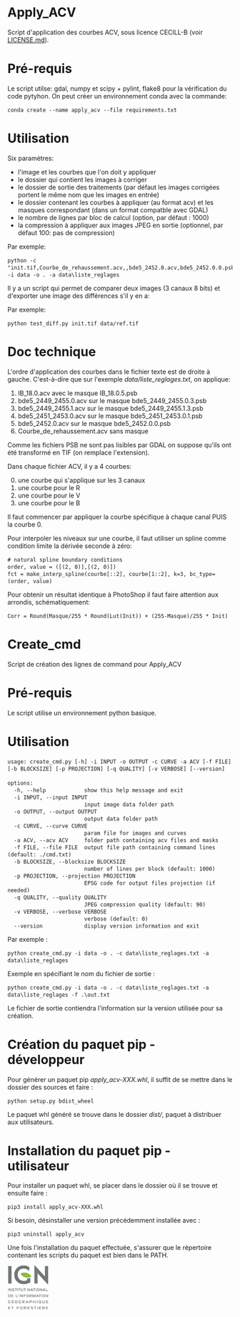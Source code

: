 # Apply_ACV
Script d'application des courbes ACV, sous licence CECILL-B (voir [LICENSE.md](LICENSE.md)).

# Pré-requis

Le script utilse: gdal, numpy et scipy + pylint, flake8 pour la vérification du code pytyhon.
On peut créer un environnement conda avec la commande:
```
conda create --name apply_acv --file requirements.txt
```

# Utilisation

Six paramètres:

- l'image et les courbes que l'on doit y appliquer
- le dossier qui contient les images à corriger
- le dossier de sortie des traitements (par défaut les images corrigées portent le même nom que les images en entrée)
- le dossier contenant les courbes à appliquer (au format acv) et les masques correspondant (dans un format compatble avec GDAL)
- le nombre de lignes par bloc de calcul (option, par défaut : 1000)
- la compression à appliquer aux images JPEG en sortie (optionnel, par défaut 100: pas de compression)

Par exemple:
```
python -c "init.tif,Courbe_de_rehaussement.acv,,bde5_2452.0.acv,bde5_2452.0.0.psb" -i data -o . -a data\liste_reglages
```

Il y a un script qui permet de comparer deux images (3 canaux 8 bits) et d'exporter une image des différences s'il y en a:

Par exemple:
```
python test_diff.py init.tif data/ref.tif
```

# Doc technique

L'ordre d'application des courbes dans le fichier texte est de droite à gauche. C'est-à-dire que sur l'exemple *data/liste_reglages.txt*, on applique:

1. IB_18.0.acv avec le masque IB_18.0.5.psb
2. bde5_2449_2455.0.acv sur le masque bde5_2449_2455.0.3.psb
3. bde5_2449_2455.1.acv sur le masque bde5_2449_2455.1.3.psb
4. bde5_2451_2453.0.acv sur le masque bde5_2451_2453.0.1.psb
5. bde5_2452.0.acv sur le masque bde5_2452.0.0.psb
6. Courbe_de_rehaussement.acv sans masque

Comme les fichiers PSB ne sont pas lisibles par GDAL on suppose qu'ils ont été transformé en TIF (on remplace l'extension).

Dans chaque fichier ACV, il y a 4 courbes:

0. une courbe qui s'applique sur les 3 canaux
1. une courbe pour le R
2. une courbe pour le V
3. une courbe pour le B

Il faut commencer par appliquer la courbe spécifique à chaque canal PUIS la courbe 0.

Pour interpoler les niveaux sur une courbe, il faut utiliser un spline comme condition limite la dérivée seconde à zéro:
```
# natural spline boundary conditions
order, value = ([(2, 0)],[(2, 0)])  
fct = make_interp_spline(courbe[::2], courbe[1::2], k=3, bc_type=(order, value)
```

Pour obtenir un résultat identique à PhotoShop il faut faire attention aux arrondis, schématiquement:
````
Corr = Round(Masque/255 * Round(Lut(Init)) + (255-Masque)/255 * Init)
````

# Create_cmd
Script de création des lignes de command pour Apply_ACV

# Pré-requis
Le script utilise un environnement python basique.

# Utilisation

````
usage: create_cmd.py [-h] -i INPUT -o OUTPUT -c CURVE -a ACV [-f FILE] [-b BLOCKSIZE] [-p PROJECTION] [-q QUALITY] [-v VERBOSE] [--version]

options:
  -h, --help            show this help message and exit
  -i INPUT, --input INPUT
                        input image data folder path
  -o OUTPUT, --output OUTPUT
                        output data folder path
  -c CURVE, --curve CURVE
                        param file for images and curves
  -a ACV, --acv ACV     folder path containing acv files and masks
  -f FILE, --file FILE  output file path containing command lines (default: ./cmd.txt)
  -b BLOCKSIZE, --blocksize BLOCKSIZE
                        number of lines per block (default: 1000)
  -p PROJECTION, --projection PROJECTION
                        EPSG code for output files projection (if needed)
  -q QUALITY, --quality QUALITY
                        JPEG compression quality (default: 90)
  -v VERBOSE, --verbose VERBOSE
                        verbose (default: 0)
  --version             display version information and exit
````

Par exemple :
````
python create_cmd.py -i data -o . -c data\liste_reglages.txt -a data\liste_reglages
````

Exemple en spécifiant le nom du fichier de sortie :
````
python create_cmd.py -i data -o . -c data\liste_reglages.txt -a data\liste_reglages -f .\out.txt
````

Le fichier de sortie contiendra l'information sur la version utilisée pour sa création.

# Création du paquet pip - développeur

Pour générer un paquet pip *apply_acv-XXX.whl*, il suffit de se mettre dans le dossier des sources et faire :
```
python setup.py bdist_wheel
```
Le paquet whl généré se trouve dans le dossier *dist/*, paquet à distribuer aux utilisateurs.

# Installation du paquet pip - utilisateur

Pour installer un paquet whl, se placer dans le dossier où il se trouve et ensuite faire :
```
pip3 install apply_acv-XXX.whl
```

Si besoin, désinstaller une version précédemment installée avec :
```
pip3 uninstall apply_acv
```

Une fois l'installation du paquet effectuée, s'assurer que le répertoire contenant les scripts du paquet est bien dans le PATH.


[![IGN](images/logo_ign.png)](https://www.ign.fr)
